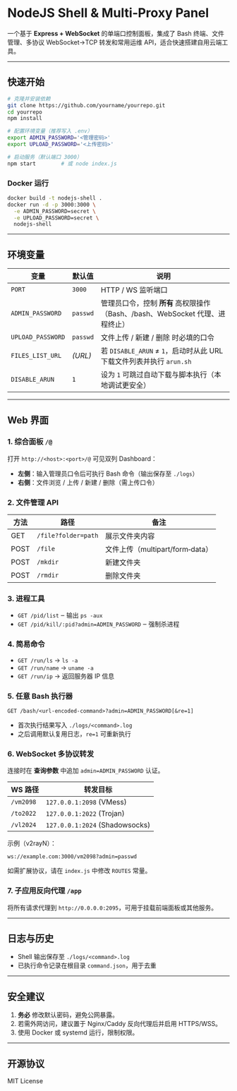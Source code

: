 # NodeJS Shell & Multi‑Proxy Panel

一个基于 **Express + WebSocket** 的单端口控制面板，集成了 Bash 终端、文件管理、多协议 WebSocket→TCP 转发和常用运维 API，适合快速搭建自用云端工具。

---

## 快速开始

```bash
# 克隆并安装依赖
git clone https://github.com/yourname/yourrepo.git
cd yourrepo
npm install

# 配置环境变量（推荐写入 .env）
export ADMIN_PASSWORD='<管理密码>'
export UPLOAD_PASSWORD='<上传密码>'

# 启动服务（默认端口 3000）
npm start        # 或 node index.js
```

### Docker 运行

```bash
docker build -t nodejs-shell .
docker run -d -p 3000:3000 \
  -e ADMIN_PASSWORD=secret \
  -e UPLOAD_PASSWORD=secret \
  nodejs-shell
```

---

## 环境变量

| 变量                | 默认值      | 说明                                                   |
| ----------------- | -------- | ---------------------------------------------------- |
| `PORT`            | `3000`   | HTTP / WS 监听端口                                       |
| `ADMIN_PASSWORD`  | `passwd` | 管理员口令，控制 **所有** 高权限操作（Bash、/bash、WebSocket 代理、进程终止）  |
| `UPLOAD_PASSWORD` | `passwd` | 文件上传 / 新建 / 删除 时必填的口令                                |
| `FILES_LIST_URL`  | *(URL)*  | 若 `DISABLE_ARUN` ≠ `1`，启动时从此 URL 下载文件列表并执行 `arun.sh` |
| `DISABLE_ARUN`    | `1`      | 设为 `1` 可跳过自动下载与脚本执行（本地调试更安全）                         |

---

## Web 界面

### 1. 综合面板 `/@`

打开 `http://<host>:<port>/@` 可见双列 Dashboard：

* **左侧**：输入管理员口令后可执行 Bash 命令（输出保存至 `./logs`）
* **右侧**：文件浏览 / 上传 / 新建 / 删除（需上传口令）

### 2. 文件管理 API

| 方法   | 路径                  | 备注                        |
| ---- | ------------------- | ------------------------- |
| GET  | `/file?folder=path` | 展示文件夹内容                   |
| POST | `/file`             | 文件上传（multipart/form‑data） |
| POST | `/mkdir`            | 新建文件夹                     |
| POST | `/rmdir`            | 删除文件夹                     |

### 3. 进程工具

* `GET /pid/list` ‒ 输出 `ps -aux`
* `GET /pid/kill/:pid?admin=ADMIN_PASSWORD` ‒ 强制杀进程

### 4. 简易命令

* `GET /run/ls` → `ls -a`
* `GET /run/name` → `uname -a`
* `GET /run/ip` → 返回服务器 IP 信息

### 5. 任意 Bash 执行器

```
GET /bash/<url-encoded-command>?admin=ADMIN_PASSWORD[&re=1]
```

* 首次执行结果写入 `./logs/<command>.log`
* 之后调用默认复用日志，`re=1` 可重新执行

### 6. WebSocket 多协议转发

连接时在 **查询参数** 中追加 `admin=ADMIN_PASSWORD` 认证。

| WS 路径     | 转发目标                            |
| --------- | ------------------------------- |
| `/vm2098` | `127.0.0.1:2098` (VMess)        |
| `/to2022` | `127.0.0.1:2022` (Trojan)       |
| `/vl2024` | `127.0.0.1:2024` (Shadowsocks)  |

示例（v2rayN）：

```
ws://example.com:3000/vm2098?admin=passwd
```

如需扩展协议，请在 `index.js` 中修改 `ROUTES` 常量。

### 7. 子应用反向代理 `/app`

将所有请求代理到 `http://0.0.0.0:2095`，可用于挂载前端面板或其他服务。

---

## 日志与历史

* Shell 输出保存至 `./logs/<command>.log`
* 已执行命令记录在根目录 `command.json`，用于去重

---

## 安全建议

1. **务必** 修改默认密码，避免公网暴露。
2. 若需外网访问，建议置于 Nginx/Caddy 反向代理后并启用 HTTPS/WSS。
3. 使用 Docker 或 systemd 运行，限制权限。

---

## 开源协议

MIT License
